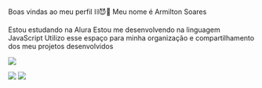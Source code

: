 Boas vindas ao meu perfil ⛓️😈💋
Meu nome é Armilton Soares

Estou estudando na Alura
Estou me desenvolvendo na linguagem JavaScript
Utilizo esse espaço para minha organização e compartilhamento dos meu projetos desenvolvidos



![](https://media.giphy.com/media/v1.Y2lkPTc5MGI3NjExNGliaGRsdG9zNW8xODlrYXNpNzJlMWNsaWFmbnRrajI2MG9ydHlybiZlcD12MV9naWZzX3NlYXJjaCZjdD1n/UtcBRO8cxulRzkrVLc/giphy.gif)

![](https://media1.tenor.com/m/gdqQlkh_C5QAAAAd/ricardo-milos-come-here.gif)
![](https://media1.tenor.com/m/lq4fUmDePxUAAAAC/ricardo-milos-meme.gif)

